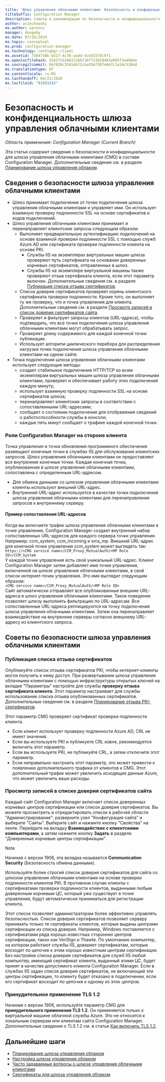 ```yaml
---
title: 'Шлюз управления облачными клиентами: безопасность и конфиденциальность'
titleSuffix: Configuration Manager
description: Советы и рекомендации по безопасности и конфиденциальности для шлюза управления облачными клиентами.
author: aczechowski
ms.author: aaroncz
manager: dougeby
ms.date: 07/26/2019
ms.topic: conceptual
ms.prod: configuration-manager
ms.technology: configmgr-client
ms.assetid: 7304730b-b517-4c76-aadd-4cbd157dc971
ms.openlocfilehash: 93427cb34b2216bf16f713818481e69573a4b0de
ms.sourcegitcommit: bbf820c35414bf2cba356f30fe047c1a34c5384d
ms.translationtype: HT
ms.contentlocale: ru-RU
ms.lasthandoff: 04/21/2020
ms.locfileid: "81693242"
---
```

# <a name="security-and-privacy-for-the-cloud-management-gateway"></a>Безопасность и конфиденциальность шлюза управления облачными клиентами

*Область применения: Configuration Manager (Current Branch)*

Эта статья содержит сведения о безопасности и конфиденциальности для шлюза управления облачными клиентами (CMG) в составе Configuration Manager. Дополнительные сведения см. в разделе [Планирование шлюза управления облаком](plan-cloud-management-gateway.md).

## <a name="cmg-security-details"></a>Сведения о безопасности шлюза управления облачными клиентами

- Шлюз принимает подключения от точек подключения шлюза управления облачными клиентами и управляет ими. Он использует взаимную проверку подлинности SSL на основе сертификатов и кодов подключений.
- Шлюз управления облачными клиентами принимает и перенаправляет клиентские запросы следующим образом.
    - Выполняет предварительную аутентификацию подключений на основе взаимной проверки подлинности SSL с помощью служб Azure AD или сертификата проверки подлинности клиента на основе PKI.
      - Службы IIS на экземплярах виртуальных машин шлюза проверяют путь сертификата на основании доверенных корневых сертификатов, отправленных в шлюз.
      - Службы IIS на экземпляре виртуальной машины также проверяют отзыв сертификата клиента, если этот параметр включен. Дополнительные сведения см. в разделе [Публикация списка отзыва сертификатов](#bkmk_crl).
    - Список доверия сертификатов проверяет корень клиентского сертификата проверки подлинности. Кроме того, он выполняет ту же проверку, что и точка управления для клиента. Дополнительные сведения см. в разделе [Просмотр записей в список доверия сертификатов сайта](#bkmk_ctl).
    - Проверяет и фильтрует запросы клиентов (URL-адреса), чтобы подтвердить, что все точки подключения шлюза управления облачными клиентами могут обрабатывать запрос.  
    - Проверяет длину содержимого для каждой конечной точки публикации.
    - Использует алгоритм циклического перебора для распределения нагрузки точек подключения шлюза управления облачными клиентами на одном сайте.
- Точка подключения шлюза управления облачными клиентами использует следующие методы:
    - создает стабильное подключение HTTP/TCP ко всем экземплярам виртуальных машин шлюза управления облачными клиентами; проверяет и обеспечивает работу этих подключений каждую минуту;
    - использует взаимную проверку подлинности SSL на основе сертификатов шлюза;
    - перенаправляет клиентские запросы в соответствии с сопоставленными URL-адресами;
    - сообщает о состоянии подключения для отображения сведений о работоспособности службы в консоли;
    - каждые пять минут сообщает о трафике каждой конечной точки.

### <a name="configuration-manager-client-facing-roles"></a>Роли Configuration Manager на стороне клиента

Точка управления и точка обновления программного обеспечения размещают конечные точки в службах IIS для обслуживания клиентских запросов. Шлюз управления облачными клиентами не предоставляет все внутренние конечные точки. Каждая конечная точка, опубликованная в шлюзе управления облачными клиентами, сопоставлена с определенным URL-адресом.

- Для обмена данными со шлюзом управления облачными клиентами клиенты используют внешний URL-адрес.
- Внутренний URL-адрес используется в качестве точки подключения шлюза управления облачными клиентами для перенаправления запросов к внутреннему серверу.

#### <a name="url-mapping-example"></a>Пример сопоставления URL-адресов

Когда вы включаете трафик шлюза управления облачными клиентами в точке управления, Configuration Manager создает внутренний набор сопоставленных URL-адресов для каждого сервера точки управления. Например: ccm_system, ccm_incoming и sms_mp. Внешний URL-адрес для конечной точки управления ccm_system может выглядеть так:  
`https://<CMG service name>/CCM_Proxy_MutualAuth/<MP Role ID>/CCM_System`  
У каждой точки управления есть свой уникальный URL-адрес. Клиент Configuration Manager затем добавляет имя точки управления, включенной на шлюзе управления облачными клиентами, в свой список интернет-точек управления. Это имя выглядит следующим образом:  
`<CMG service name>/CCM_Proxy_MutualAuth/<MP Role ID>`  
Сайт автоматически отправляет все опубликованные внешние URL-адреса в шлюз управления облачными клиентами. Такое поведение позволяет шлюзу выполнить фильтрацию по URL-адресам. Все сопоставленные URL-адреса реплицируются на точку подключения шлюза управления облачными клиентами. Затем она перенаправляет взаимодействие на внутренние серверы согласно внешнему URL-адресу из клиентского запроса.


## <a name="security-guidance-for-cmg"></a>Советы по безопасности шлюза управления облачными клиентами

<a name="bkmk_crl"></a>

### <a name="publish-the-certificate-revocation-list"></a>Публикация списка отзыва сертификатов

Опубликуйте список отзыва сертификатов PKI, чтобы интернет-клиенты могли получить к нему доступ. При развертывании шлюза управления облачными клиентами с помощью инфраструктуры открытых ключей на вкладке "Параметры" настройте для службы **проверку отзыва сертификата клиента**. Этот параметр настраивает для службы использование списка отзыва опубликованных сертификатов. Дополнительные сведения см. в разделе [Планирование отзыва PKI-сертификатов](../../../plan-design/security/plan-for-security.md#BKMK_PlanningForCRLs).

Этот параметр CMG проверяет сертификат проверки подлинности клиента.

- Если клиент использует проверку подлинности Azure AD, CRL не имеет значения.
- Если вы используете PKI и публикуете CRL извне, рекомендуется включить этот параметр.
- Если вы используете PKI, не публикуйте CRL, а затем отключите этот параметр.
- Если неправильно настроить этот параметр, это может привести к появлению дополнительного трафика от клиентов к CMG. Этот дополнительный трафик может увеличить исходящие данные Azure, что может увеличить ваши расходы.<!-- SCCMDocs#1434 -->

<a name="bkmk_ctl"></a>

### <a name="review-entries-in-the-sites-certificate-trust-list"></a>Просмотр записей в списке доверия сертификатов сайта

<!--503739-->
Каждый сайт Configuration Manager включает список доверенных корневых центров сертификации или список доверия сертификатов. Вы можете просмотреть и отредактировать список в рабочей области "Администрирование": разверните узел "Конфигурация сайта" и выберите "Сайты". Выберите сайт и нажмите кнопку "Свойства" на ленте. Перейдите на вкладку **Взаимодействие с клиентскими компьютерами**, а затем нажмите кнопку **Задать** в разделе "Доверенные корневые центры сертификации".

> [!Note]
> Начиная с версии 1906, эта вкладка называется **Communication Security** (Безопасность обмена данными).<!-- SCCMDocs#1645 -->  

Используйте более строгий список доверия сертификатов для сайта со шлюзом управления облачными клиентами на основе проверки подлинности клиентов PKI. В противном случае клиенты с сертификатами проверки подлинности клиентов, выданными любым доверенным корневым ЦС, который уже существует в точке управления, будут автоматически приниматься для регистрации клиента.

Этот список позволяет администраторам более эффективно управлять безопасностью. Список доверия сертификатов позволяет серверу принимать только те сертификаты клиентов, которые выданы центрами сертификации из списка доверия. Например, Windows поставляется с сертификатами ряда хорошо известных сторонних центров сертификации, таких как VeriSign и Thawte. По умолчанию компьютер, на котором работают службы IIS, доверяет сертификатам, которые восходят по цепочке к этим хорошо известным центрам сертификации. Без настройки списка доверия сертификатов для служб IIS любой компьютер, имеющий сертификат клиента, выданный этими ЦС, будет принят в качестве допустимого клиента Configuration Manager. Если в службах IIS задан список доверия сертификатов, не включающий эти центры сертификации, то клиенту будет отказано в подключении, если его сертификат восходит по цепочке к одному из этих центров.

### <a name="enforce-tls-12"></a><a name="bkmk_tls"></a> Принудительное применение TLS 1.2

<!-- SCCMDocs-pr#4021 -->

Начиная с версии 1906, используйте параметр CMG для **принудительного применения TLS 1.2**. Он применяется только к виртуальной машине облачной службы Azure. Это не относится к локальным серверам или клиентам сайта Configuration Manager. Дополнительные сведения о TLS 1.2 см. в статье [Как включить TLS 1.2](../../../plan-design/security/enable-tls-1-2.md).


<!--486209-->


<!-- ## Privacy information for CMG -->


## <a name="next-steps"></a>Дальнейшие шаги

- [Планирование шлюза управления облаком](plan-cloud-management-gateway.md)
- [Настройка шлюза управления облаком](setup-cloud-management-gateway.md)
- [Часто задаваемые вопросы о шлюзе управления облачными клиентами](cloud-management-gateway-faq.md)
- [Сертификаты для шлюза управления облаком](certificates-for-cloud-management-gateway.md)
